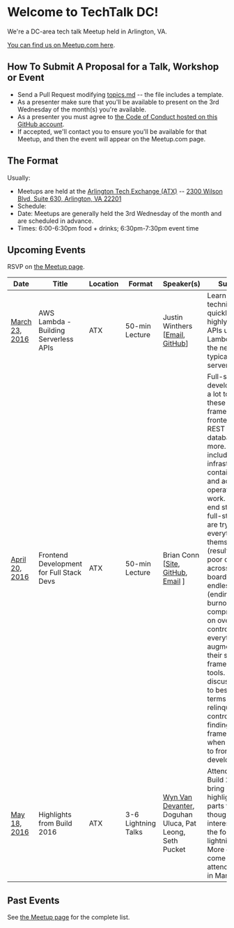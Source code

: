 # Welcome to TechTalk DC! 
We're a DC-area tech talk Meetup held in Arlington, VA.

[You can find us on Meetup.com here](http://www.meetup.com/TechTalkDC/).

## How To Submit A Proposal for a Talk, Workshop or Event
* Send a Pull Request modifying [topics.md](https://github.com/techtalkdc/MeetupSchedule/blob/master/topics.md) -- the file includes a template.
* As a presenter make sure that you'll be available to present on the 3rd Wednesday of the month(s) you're available.
* As a presenter you must agree to [the Code of Conduct hosted on this GitHub account](https://github.com/techtalkdc/CodeOfConduct).
* If accepted, we'll contact you to ensure you'll be available for that Meetup, and then the event will appear on the Meetup.com page.

## The Format
Usually:
 
* Meetups are held at the [Arlington Tech Exchange (ATX)](https://www.excella.com/events/arlington-tech-exchange) -- [2300 Wilson Blvd, Suite 630, Arlington, VA 22201](https://goo.gl/maps/o8oPEyZit8y)  
* Schedule:
 * Date: Meetups are generally held the 3rd Wednesday of the month and are scheduled in advance.
 * Times: 6:00-6:30pm food + drinks; 6:30pm-7:30pm event time

## Upcoming Events
RSVP on [the Meetup page](http://www.meetup.com/TechTalkDC/#upcoming).

| Date | Title | Location | Format | Speaker(s) | Summary |
| ---- | ----- | -------- | ------ | ---------- | ------- |
|[March 23, 2016](http://www.meetup.com/TechTalkDC/events/229487966/) | AWS Lambda - Building Serverless APIs | ATX | 50-min Lecture | Justin Winthers [[Email](mailto:justin@hoozip.com), [GitHub](https://github.com/JustinWinthers)] | Learn techniques for quickly building highly scalable APIs using AWS Lambda without the need for a typical web server. |
|[April 20, 2016](http://www.meetup.com/TechTalkDC/events/229488065/) | Frontend Development for Full Stack Devs | ATX | 50-min Lecture | Brian Conn [[Site](http://theconnman.com/), [GitHub](https://github.com/TheConnMan), [Email](mailto:brian@theconnman.com) ] | Full-stack developers have a lot to deal with these days: CSS frameworks, frontend MVCs, REST servers, databases, and more. That not including any infrastructure, containerization, and additional operations work. The three end states for full-stack devs are trying to do everything themselves (resulting in poor quality across the board), working endlessly (ending in burnout), or compromising on overall control of everything and augmenting their skills with frameworks and tools. This talk discusses how to best come to terms with relinquishing control and finding good frameworks when it comes to frontend development. | 
|[May 18, 2016](http://www.meetup.com/TechTalkDC/events/229663658/) | Highlights from Build 2016 | ATX | 3-6 Lightning Talks | [Wyn Van Devanter](https://github.com/Wyntuition), Doguhan Uluca, Pat Leong, Seth Pucket | Attendees of Build 2016 will bring back highlights and parts they thought most interesting in the form of lightning talks. More details to come after we attend the event in March/April. |

## Past Events
See [the Meetup page](http://www.meetup.com/TechTalkDC/#past) for the complete list.

